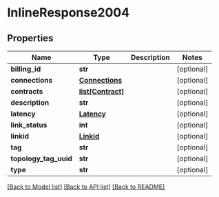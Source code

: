 # InlineResponse2004

## Properties
Name | Type | Description | Notes
------------ | ------------- | ------------- | -------------
**billing_id** | **str** |  | [optional] 
**connections** | [**Connections**](Connections.md) |  | [optional] 
**contracts** | [**list[Contract]**](Contract.md) |  | [optional] 
**description** | **str** |  | [optional] 
**latency** | [**Latency**](Latency.md) |  | [optional] 
**link_status** | **int** |  | [optional] 
**linkid** | [**Linkid**](Linkid.md) |  | [optional] 
**tag** | **str** |  | [optional] 
**topology_tag_uuid** | **str** |  | [optional] 
**type** | **str** |  | [optional] 

[[Back to Model list]](../README.md#documentation-for-models) [[Back to API list]](../README.md#documentation-for-api-endpoints) [[Back to README]](../README.md)


